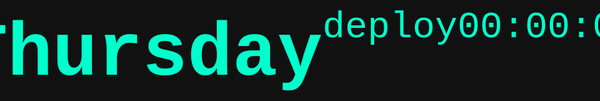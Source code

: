 # Thursday
deploy
<!DOCTYPE html>
<html lang="en">
<head>
  <meta charset="UTF-8">
  <title>Digital Clock</title>
  <style>
    body {
      display: flex;
      justify-content: center;
      align-items: center;
      height: 100vh;
      background-color: #111;
      color: #00ffcc;
      font-family: 'Courier New', Courier, monospace;
      font-size: 60px;
    }

    #clock {
      background: #222;
      padding: 30px 60px;
      border-radius: 15px;
      box-shadow: 0 0 20px #00ffcc;
    }
  </style>
</head>
<body>
  <div id="clock">00:00:00</div>

